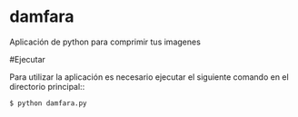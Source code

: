 ﻿# damfara
Aplicación de python para comprimir tus imagenes

#Ejecutar

Para utilizar la aplicación es necesario ejecutar el siguiente comando en el directorio principal::

    $ python damfara.py